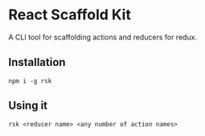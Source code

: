 # React Scaffold Kit

A CLI tool for scaffolding actions and reducers for redux.

## Installation

`npm i -g rsk`

## Using it

```
rsk <reducer name> <any number of action names>
```